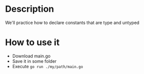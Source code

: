 # Description

We'll practice how to declare constants that are type and untyped

# How to use it

* Download main.go
* Save it in some folder
* Execute `go run ./my/path/main.go`